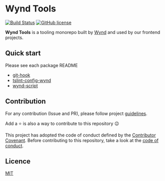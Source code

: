 # Wynd Tools

[![Build Status](https://travis-ci.org/Wynd-Lab/wynd-tools.svg?branch=develop)](https://travis-ci.org/Wynd-Lab/wynd-tools)
[![GitHub license](https://img.shields.io/badge/license-MIT-blue.svg)](LICENSE)

**Wynd Tools** is a tooling monorepo built by [Wynd](https://www.wynd.eu) and used by our frontend projects.

## Quick start

Please see each package README
 - [git-hook](/packages/git-hook)
 - [tslint-config-wynd](/packages/tslint-config-wynd)
 - [wynd-script](/packages/wynd-script)

## Contribution

For any contribution (Issue and PR), please follow project [guidelines](/CONTRIBUTING.md).

Add a ⭐️ is also a way to contribute to this repository 😉

This project has adopted the code of conduct defined by the [Contributor Covenant](https://www.contributor-covenant.org/). Before contributing to this repository, take a look at the [code of conduct](/CODE_OF_CONDUCT.md).

## Licence

[MIT](LICENSE)